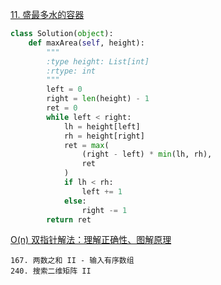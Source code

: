 [11. 盛最多水的容器](https://leetcode-cn.com/problems/container-with-most-water/)

```python
class Solution(object):
    def maxArea(self, height):
        """
        :type height: List[int]
        :rtype: int
        """
        left = 0
        right = len(height) - 1
        ret = 0
        while left < right:
            lh = height[left]
            rh = height[right]
            ret = max(
                (right - left) * min(lh, rh), 
                ret
            )
            if lh < rh:
                left += 1
            else:
                right -= 1
        return ret
```

[O(n) 双指针解法：理解正确性、图解原理](https://leetcode-cn.com/problems/container-with-most-water/solution/on-shuang-zhi-zhen-jie-fa-li-jie-zheng-que-xing-tu/)


    167. 两数之和 II - 输入有序数组
    240. 搜索二维矩阵 II